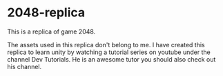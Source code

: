 # 2048-replica
This is a replica of game 2048.

The assets used in this replica don't belong to me.
I have created this replica to learn unity by watching a tutorial series on youtube under the channel Dev Tutorials. He is an awesome tutor you should also check out his channel.
